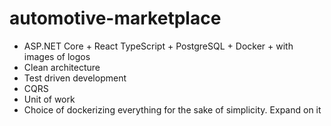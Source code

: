 # automotive-marketplace

- ASP.NET Core + React TypeScript + PostgreSQL + Docker + with images of logos
- Clean architecture
- Test driven development
- CQRS
- Unit of work
- Choice of dockerizing everything for the sake of simplicity. Expand on it